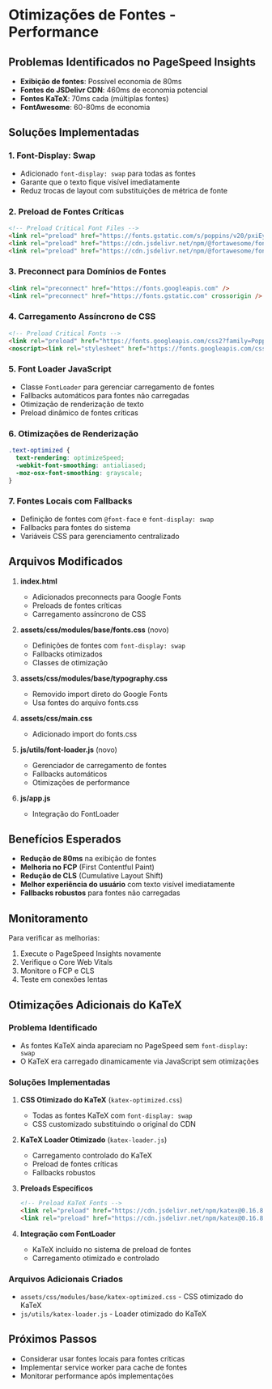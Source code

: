 # Otimizações de Fontes - Performance

## Problemas Identificados no PageSpeed Insights

- **Exibição de fontes**: Possível economia de 80ms
- **Fontes do JSDelivr CDN**: 460ms de economia potencial
- **Fontes KaTeX**: 70ms cada (múltiplas fontes)
- **FontAwesome**: 60-80ms de economia

## Soluções Implementadas

### 1. Font-Display: Swap
- Adicionado `font-display: swap` para todas as fontes
- Garante que o texto fique visível imediatamente
- Reduz trocas de layout com substituições de métrica de fonte

### 2. Preload de Fontes Críticas
```html
<!-- Preload Critical Font Files -->
<link rel="preload" href="https://fonts.gstatic.com/s/poppins/v20/pxiEyp8kv8JHgFVrJJfecg.woff2" as="font" type="font/woff2" crossorigin />
<link rel="preload" href="https://cdn.jsdelivr.net/npm/@fortawesome/fontawesome-free@6.0.0-beta3/webfonts/fa-solid-900.woff2" as="font" type="font/woff2" crossorigin />
<link rel="preload" href="https://cdn.jsdelivr.net/npm/@fortawesome/fontawesome-free@6.0.0-beta3/webfonts/fa-brands-400.woff2" as="font" type="font/woff2" crossorigin />
```

### 3. Preconnect para Domínios de Fontes
```html
<link rel="preconnect" href="https://fonts.googleapis.com" />
<link rel="preconnect" href="https://fonts.gstatic.com" crossorigin />
```

### 4. Carregamento Assíncrono de CSS
```html
<!-- Preload Critical Fonts -->
<link rel="preload" href="https://fonts.googleapis.com/css2?family=Poppins:wght@300;400;500;600;700&display=swap" as="style" onload="this.onload=null;this.rel='stylesheet'" />
<noscript><link rel="stylesheet" href="https://fonts.googleapis.com/css2?family=Poppins:wght@300;400;500;600;700&display=swap" /></noscript>
```

### 5. Font Loader JavaScript
- Classe `FontLoader` para gerenciar carregamento de fontes
- Fallbacks automáticos para fontes não carregadas
- Otimização de renderização de texto
- Preload dinâmico de fontes críticas

### 6. Otimizações de Renderização
```css
.text-optimized {
  text-rendering: optimizeSpeed;
  -webkit-font-smoothing: antialiased;
  -moz-osx-font-smoothing: grayscale;
}
```

### 7. Fontes Locais com Fallbacks
- Definição de fontes com `@font-face` e `font-display: swap`
- Fallbacks para fontes do sistema
- Variáveis CSS para gerenciamento centralizado

## Arquivos Modificados

1. **index.html**
   - Adicionados preconnects para Google Fonts
   - Preloads de fontes críticas
   - Carregamento assíncrono de CSS

2. **assets/css/modules/base/fonts.css** (novo)
   - Definições de fontes com `font-display: swap`
   - Fallbacks otimizados
   - Classes de otimização

3. **assets/css/modules/base/typography.css**
   - Removido import direto do Google Fonts
   - Usa fontes do arquivo fonts.css

4. **assets/css/main.css**
   - Adicionado import do fonts.css

5. **js/utils/font-loader.js** (novo)
   - Gerenciador de carregamento de fontes
   - Fallbacks automáticos
   - Otimizações de performance

6. **js/app.js**
   - Integração do FontLoader

## Benefícios Esperados

- **Redução de 80ms** na exibição de fontes
- **Melhoria no FCP** (First Contentful Paint)
- **Redução de CLS** (Cumulative Layout Shift)
- **Melhor experiência do usuário** com texto visível imediatamente
- **Fallbacks robustos** para fontes não carregadas

## Monitoramento

Para verificar as melhorias:
1. Execute o PageSpeed Insights novamente
2. Verifique o Core Web Vitals
3. Monitore o FCP e CLS
4. Teste em conexões lentas

## Otimizações Adicionais do KaTeX

### Problema Identificado
- As fontes KaTeX ainda apareciam no PageSpeed sem `font-display: swap`
- O KaTeX era carregado dinamicamente via JavaScript sem otimizações

### Soluções Implementadas

1. **CSS Otimizado do KaTeX** (`katex-optimized.css`)
   - Todas as fontes KaTeX com `font-display: swap`
   - CSS customizado substituindo o original do CDN

2. **KaTeX Loader Otimizado** (`katex-loader.js`)
   - Carregamento controlado do KaTeX
   - Preload de fontes críticas
   - Fallbacks robustos

3. **Preloads Específicos**
   ```html
   <!-- Preload KaTeX Fonts -->
   <link rel="preload" href="https://cdn.jsdelivr.net/npm/katex@0.16.8/dist/fonts/KaTeX_Main-Regular.woff2" as="font" type="font/woff2" crossorigin />
   <link rel="preload" href="https://cdn.jsdelivr.net/npm/katex@0.16.8/dist/fonts/KaTeX_Math-Italic.woff2" as="font" type="font/woff2" crossorigin />
   ```

4. **Integração com FontLoader**
   - KaTeX incluído no sistema de preload de fontes
   - Carregamento otimizado e controlado

### Arquivos Adicionais Criados
- `assets/css/modules/base/katex-optimized.css` - CSS otimizado do KaTeX
- `js/utils/katex-loader.js` - Loader otimizado do KaTeX

## Próximos Passos

- Considerar usar fontes locais para fontes críticas
- Implementar service worker para cache de fontes
- Monitorar performance após implementações
